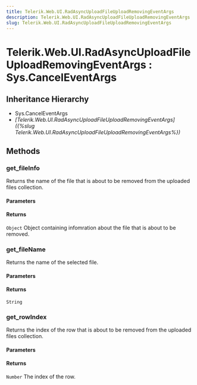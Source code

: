 ```yaml
---
title: Telerik.Web.UI.RadAsyncUploadFileUploadRemovingEventArgs
description: Telerik.Web.UI.RadAsyncUploadFileUploadRemovingEventArgs
slug: Telerik.Web.UI.RadAsyncUploadFileUploadRemovingEventArgs
---
```


# Telerik.Web.UI.RadAsyncUploadFileUploadRemovingEventArgs : Sys.CancelEventArgs

## Inheritance Hierarchy

* Sys.CancelEventArgs
* *[Telerik.Web.UI.RadAsyncUploadFileUploadRemovingEventArgs]({%slug Telerik.Web.UI.RadAsyncUploadFileUploadRemovingEventArgs%})*


## Methods

### get_fileInfo 

Returns the name of the file that is about to be removed from the uploaded files collection.

#### Parameters

#### Returns

`Object` Object containing infomration about the file that is about to be removed.

### get_fileName

Returns the name of the selected file.

#### Parameters

#### Returns

`String`

### get_rowIndex

Returns the index of the row that is about to be removed from the uploaded files collection.

#### Parameters

#### Returns

`Number` The index of the row.

